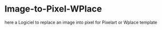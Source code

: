 # Image-to-Pixel-WPlace
here a Logiciel to replace an image into pixel for Pixelart or Wplace template
